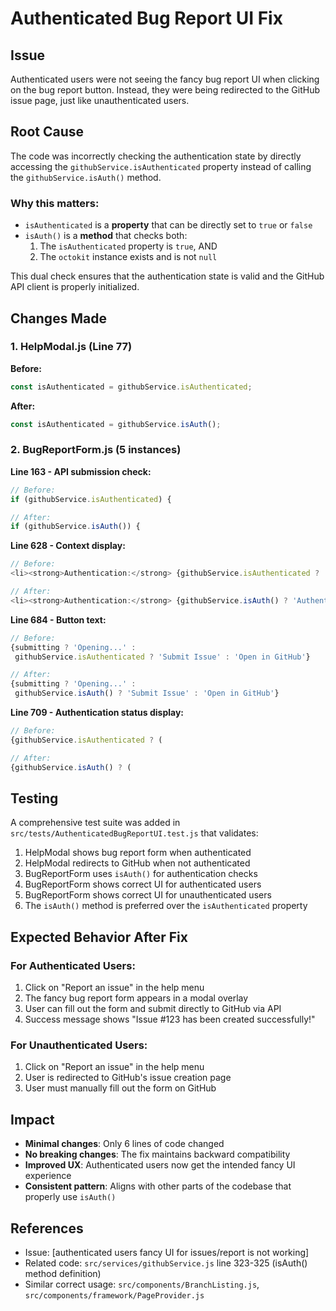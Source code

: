 # Authenticated Bug Report UI Fix

## Issue
Authenticated users were not seeing the fancy bug report UI when clicking on the bug report button. Instead, they were being redirected to the GitHub issue page, just like unauthenticated users.

## Root Cause
The code was incorrectly checking the authentication state by directly accessing the `githubService.isAuthenticated` property instead of calling the `githubService.isAuth()` method.

### Why this matters:
- `isAuthenticated` is a **property** that can be directly set to `true` or `false`
- `isAuth()` is a **method** that checks both:
  1. The `isAuthenticated` property is `true`, AND
  2. The `octokit` instance exists and is not `null`

This dual check ensures that the authentication state is valid and the GitHub API client is properly initialized.

## Changes Made

### 1. HelpModal.js (Line 77)
**Before:**
```javascript
const isAuthenticated = githubService.isAuthenticated;
```

**After:**
```javascript
const isAuthenticated = githubService.isAuth();
```

### 2. BugReportForm.js (5 instances)

**Line 163 - API submission check:**
```javascript
// Before:
if (githubService.isAuthenticated) {

// After:
if (githubService.isAuth()) {
```

**Line 628 - Context display:**
```javascript
// Before:
<li><strong>Authentication:</strong> {githubService.isAuthenticated ? 'Authenticated' : 'Demo Mode'}</li>

// After:
<li><strong>Authentication:</strong> {githubService.isAuth() ? 'Authenticated' : 'Demo Mode'}</li>
```

**Line 684 - Button text:**
```javascript
// Before:
{submitting ? 'Opening...' : 
 githubService.isAuthenticated ? 'Submit Issue' : 'Open in GitHub'}

// After:
{submitting ? 'Opening...' : 
 githubService.isAuth() ? 'Submit Issue' : 'Open in GitHub'}
```

**Line 709 - Authentication status display:**
```javascript
// Before:
{githubService.isAuthenticated ? (

// After:
{githubService.isAuth() ? (
```

## Testing
A comprehensive test suite was added in `src/tests/AuthenticatedBugReportUI.test.js` that validates:
1. HelpModal shows bug report form when authenticated
2. HelpModal redirects to GitHub when not authenticated
3. BugReportForm uses `isAuth()` for authentication checks
4. BugReportForm shows correct UI for authenticated users
5. BugReportForm shows correct UI for unauthenticated users
6. The `isAuth()` method is preferred over the `isAuthenticated` property

## Expected Behavior After Fix

### For Authenticated Users:
1. Click on "Report an issue" in the help menu
2. The fancy bug report form appears in a modal overlay
3. User can fill out the form and submit directly to GitHub via API
4. Success message shows "Issue #123 has been created successfully!"

### For Unauthenticated Users:
1. Click on "Report an issue" in the help menu
2. User is redirected to GitHub's issue creation page
3. User must manually fill out the form on GitHub

## Impact
- **Minimal changes**: Only 6 lines of code changed
- **No breaking changes**: The fix maintains backward compatibility
- **Improved UX**: Authenticated users now get the intended fancy UI experience
- **Consistent pattern**: Aligns with other parts of the codebase that properly use `isAuth()`

## References
- Issue: [authenticated users fancy UI for issues/report is not working]
- Related code: `src/services/githubService.js` line 323-325 (isAuth() method definition)
- Similar correct usage: `src/components/BranchListing.js`, `src/components/framework/PageProvider.js`
